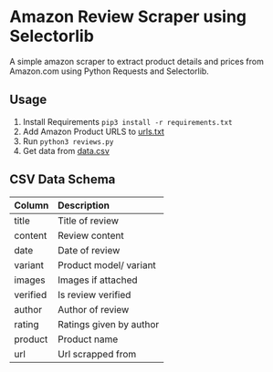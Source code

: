 # Amazon Review Scraper using Selectorlib 

A simple amazon scraper to extract product details and prices from Amazon.com using Python Requests and Selectorlib. 

## Usage

1. Install Requirements `pip3 install -r requirements.txt`
1. Add Amazon Product URLS to [urls.txt](urls.txt)
1. Run `python3 reviews.py`
1. Get data from [data.csv](data.csv)

## CSV Data Schema

| Column | Description |
|:-----------|:----------------|
|title | Title of review |
|content | Review content |
|date | Date of review |
|variant | Product model/ variant |
|images | Images if attached |
|verified | Is review verified |
|author | Author of review |
|rating | Ratings given by author |
|product | Product name |
|url | Url scrapped from |

